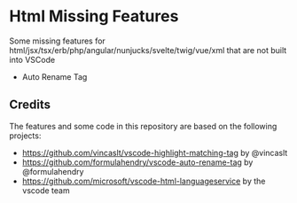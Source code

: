 # Html Missing Features

Some missing features for html/jsx/tsx/erb/php/angular/nunjucks/svelte/twig/vue/xml that are not built into VSCode

- Auto Rename Tag

## Credits

The features and some code in this repository are based on the following projects:

- https://github.com/vincaslt/vscode-highlight-matching-tag by @vincaslt
- https://github.com/formulahendry/vscode-auto-rename-tag by @formulahendry
- https://github.com/microsoft/vscode-html-languageservice by the vscode team
